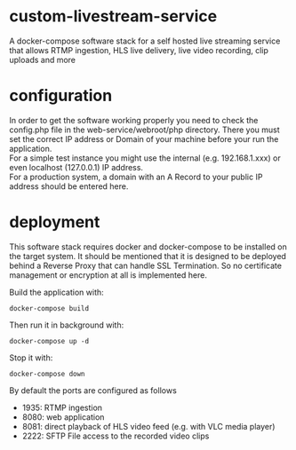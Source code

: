 # custom-livestream-service
A docker-compose software stack for a self hosted live streaming service that allows RTMP ingestion, HLS live delivery, live video recording, clip uploads and more

# configuration
In order to get the software working properly you need to check the config.php file in the web-service/webroot/php directory.
There you must set the correct IP address or Domain of your machine before your run the application. <br />
For a simple test instance you might use the internal (e.g. 192.168.1.xxx) or even localhost (127.0.0.1) IP address. <br />
For a production system, a domain with an A Record to your public IP address should be entered here.

# deployment 
This software stack requires docker and docker-compose to be installed on the target system.
It should be mentioned that it is designed to be deployed behind a Reverse Proxy that can
handle SSL Termination. So no certificate management or encryption at all is implemented here.

Build the application with:
```shell
docker-compose build 
```

Then run it in background with:
```shell
docker-compose up -d 
```

Stop it with:
```shell
docker-compose down
```

By default the ports are configured as follows
  - 1935: RTMP ingestion
  - 8080: web application 
  - 8081: direct playback of HLS video feed (e.g. with VLC media player)
  - 2222: SFTP File access to the recorded video clips
  

